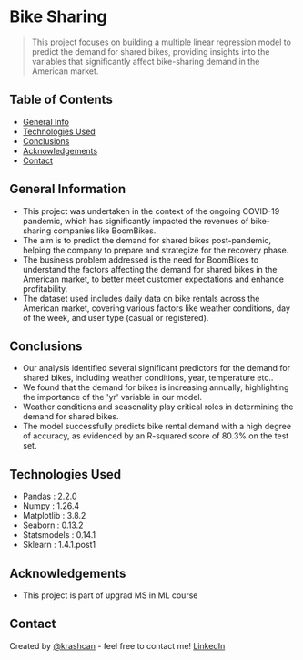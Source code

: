 # Bike Sharing
> This project focuses on building a multiple linear regression model to predict the demand for shared bikes, providing insights into the variables that significantly affect bike-sharing demand in the American market.


## Table of Contents
* [General Info](#general-information)
* [Technologies Used](#technologies-used)
* [Conclusions](#conclusions)
* [Acknowledgements](#acknowledgements)
* [Contact](#contact)

<!-- You can include any other section that is pertinent to your problem -->

## General Information
- This project was undertaken in the context of the ongoing COVID-19 pandemic, which has significantly impacted the revenues of bike-sharing companies like BoomBikes. 
- The aim is to predict the demand for shared bikes post-pandemic, helping the company to prepare and strategize for the recovery phase.
- The business problem addressed is the need for BoomBikes to understand the factors affecting the demand for shared bikes in the American market, to better meet customer expectations and enhance profitability.
- The dataset used includes daily data on bike rentals across the American market, covering various factors like weather conditions, day of the week, and user type (casual or registered).

<!-- You don't have to answer all the questions - just the ones relevant to your project. -->

## Conclusions
- Our analysis identified several significant predictors for the demand for shared bikes, including weather conditions, year, temperature etc..
- We found that the demand for bikes is increasing annually, highlighting the importance of the 'yr' variable in our model.
- Weather conditions and seasonality play critical roles in determining the demand for shared bikes.
- The model successfully predicts bike rental demand with a high degree of accuracy, as evidenced by an R-squared score of 80.3% on the test set.

<!-- You don't have to answer all the questions - just the ones relevant to your project. -->


## Technologies Used
- Pandas : 2.2.0
- Numpy : 1.26.4
- Matplotlib : 3.8.2
- Seaborn : 0.13.2
- Statsmodels : 0.14.1
- Sklearn : 1.4.1.post1

<!-- As the libraries versions keep on changing, it is recommended to mention the version of library used in this project -->

## Acknowledgements
- This project is part of upgrad MS in ML course


## Contact
Created by [@krashcan](https://github.com/Krashcan) - feel free to contact me! [LinkedIn](https://www.linkedin.com/in/krashcan)


<!-- Optional -->
<!-- ## License -->
<!-- This project is open source and available under the [... License](). -->

<!-- You don't have to include all sections - just the one's relevant to your project -->